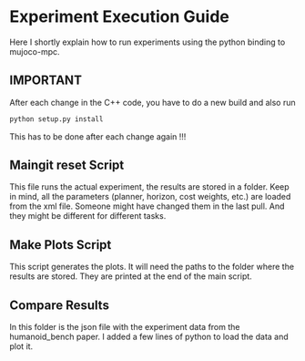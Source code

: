 # Experiment Execution Guide

Here I shortly explain how to run experiments using the python binding to mujoco-mpc.
## IMPORTANT

After each change in the C++ code, you have to do a new build and also run 
```bash
python setup.py install
```
This has to be done after each change again !!!

## Maingit reset Script

This file runs the actual experiment, the results are stored in a folder. 
Keep in mind, all the parameters (planner, horizon, cost weights, etc.) are loaded from the xml file. Someone might have changed them in the last pull. And they might be different for different tasks. 

## Make Plots Script
This script generates the plots. It will need the paths to the folder where the results are stored. They are printed at the end of the main script.

## Compare Results
In this folder is the json file with the experiment data from the humanoid_bench paper. I added a few lines of python to load the data and plot it. 